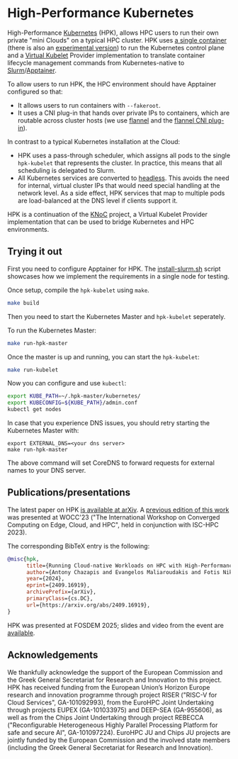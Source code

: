 # High-Performance Kubernetes

High-Performance [Kubernetes](https://kubernetes.io/) (HPK), allows HPC users to run their own private "mini Clouds" on
a typical HPC cluster. HPK uses [a single container](https://github.com/chazapis/kubernetes-from-scratch) (there is also an [experimental version](https://k3s.io)) to run the
Kubernetes control plane and a [Virtual Kubelet](https://github.com/virtual-kubelet/virtual-kubelet) Provider
implementation to translate container lifecycle management commands from Kubernetes-native
to [Slurm](https://slurm.schedmd.com/)/[Apptainer](https://github.com/apptainer/apptainer).

To allow users to run HPK, the HPC environment should have Apptainer configured so that:

* It allows users to run containers with `--fakeroot`.
* It uses a CNI plug-in that hands over private IPs to containers, which are routable across cluster hosts (we
  use [flannel](https://github.com/flannel-io/flannel) and
  the [flannel CNI plug-in](https://github.com/flannel-io/cni-plugin)).

In contrast to a typical Kubernetes installation at the Cloud:

* HPK uses a pass-through scheduler, which assigns all pods to the single `hpk-kubelet` that represents the cluster. In
  practice, this means that all scheduling is delegated to Slurm.
* All Kubernetes services are converted
  to [headless](https://kubernetes.io/docs/concepts/services-networking/service/#headless-services). This avoids the
  need for internal, virtual cluster IPs that would need special handling at the network level. As a side effect, HPK
  services that map to multiple pods are load-balanced at the DNS level if clients support it.

HPK is a continuation of the [KNoC](https://github.com/CARV-ICS-FORTH/knoc) project, a Virtual Kubelet Provider implementation that can be used to bridge Kubernetes and HPC environments.

## Trying it out

First you need to configure Apptainer for HPK. The [install-slurm.sh](test/install-slurm.sh) script showcases how we implement the requirements in a single node for testing.

Once setup, compile the `hpk-kubelet` using `make`.

```bash
make build
```

Then you need to start the Kubernetes Master and `hpk-kubelet` seperately.

To run the Kubernetes Master:

```bash
make run-hpk-master
```

Once the master is up and running, you can start the `hpk-kubelet`:

```bash
make run-kubelet
```

Now you can configure and use `kubectl`:

```bash
export KUBE_PATH=~/.hpk-master/kubernetes/
export KUBECONFIG=${KUBE_PATH}/admin.conf
kubectl get nodes
```

In case that you experience DNS issues, you should retry starting the Kubernetes Master with:
```
export EXTERNAL_DNS=<your dns server>
make run-hpk-master
```

The above command will set CoreDNS to forward requests for external names to your DNS server.

## Publications/presentations

The latest paper on HPK [is available at arXiv](https://arxiv.org/abs/2409.16919). A [previous edition of this work](https://doi.org/10.1007/978-3-031-40843-4_14) was presented at WOCC'23 ("The International Workshop on Converged Computing on Edge, Cloud, and HPC", held in conjunction with ISC-HPC 2023).

The corresponding BibTeX entry is the following:
```bibtex
@misc{hpk,
      title={Running Cloud-native Workloads on HPC with High-Performance Kubernetes}, 
      author={Antony Chazapis and Evangelos Maliaroudakis and Fotis Nikolaidis and Manolis Marazakis and Angelos Bilas},
      year={2024},
      eprint={2409.16919},
      archivePrefix={arXiv},
      primaryClass={cs.DC},
      url={https://arxiv.org/abs/2409.16919}, 
}
```

HPK was presented at FOSDEM 2025; slides and video from the event are [available](https://fosdem.org/2025/schedule/event/fosdem-2025-5722-running-kubernetes-workloads-on-hpc-with-hpk/).

## Acknowledgements

We thankfully acknowledge the support of the European Commission and the Greek General Secretariat for Research and
Innovation to this project. HPK has received funding from the European Union’s Horizon Europe research and innovation programme through project RISER ("RISC-V for Cloud Services", GA-101092993), from the EuroHPC Joint Undertaking through projects EUPEX (GA-101033975) and DEEP-SEA (GA-955606), as well as from the Chips Joint Undertaking through project REBECCA ("Reconfigurable Heterogeneous Highly Parallel Processing Platform for safe and secure AI", GA-101097224). EuroHPC JU and Chips JU projects are jointly funded by the European Commission and the involved state members (including the Greek General Secretariat for Research and Innovation).
